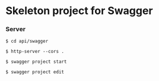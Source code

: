 # Skeleton project for Swagger



### Server
    $ cd api/swagger
    
    $ http-server --cors .

    $ swagger project start

    $ swagger project edit